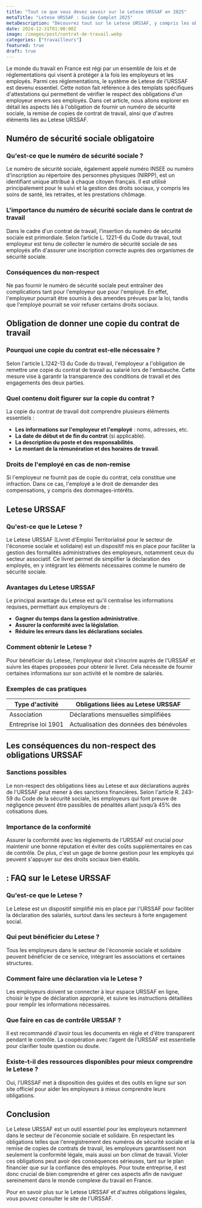 ```yaml
---
title: "Tout ce que vous devez savoir sur le Letese URSSAF en 2025"
metaTitle: "Letese URSSAF : Guide Complet 2025"
metaDescription: "Découvrez tout sur le Letese URSSAF, y compris les obligations des employeurs et des travailleurs en 2025."
date: 2024-12-31T01:00:00Z
image: /images/post/contrat-de-travail.webp
categories: ["travailleurs"]
featured: true
draft: true
---
```


Le monde du travail en France est régi par un ensemble de lois et de réglementations qui visent à protéger à la fois les employeurs et les employés. Parmi ces réglementations, le système de Letese de l'URSSAF est devenu essentiel. Cette notion fait référence à des templats spécifiques d'attestations qui permettent de vérifier le respect des obligations d'un employeur envers ses employés. Dans cet article, nous allons explorer en détail les aspects liés à l'obligation de fournir un numéro de sécurité sociale, la remise de copies de contrat de travail, ainsi que d'autres éléments liés au Letese URSSAF.

## Numéro de sécurité sociale obligatoire

### Qu'est-ce que le numéro de sécurité sociale ?

Le numéro de sécurité sociale, également appelé numéro INSEE ou numéro d'inscription au répertoire des personnes physiques (NIRPP), est un identifiant unique attribué à chaque citoyen français. Il est utilisé principalement pour le suivi et la gestion des droits sociaux, y compris les soins de santé, les retraites, et les prestations chômage. 

### L'importance du numéro de sécurité sociale dans le contrat de travail

Dans le cadre d'un contrat de travail, l’insertion du numéro de sécurité sociale est primordiale. Selon l’article L. 1221-6 du Code du travail, tout employeur est tenu de collecter le numéro de sécurité sociale de ses employés afin d'assurer une inscription correcte auprès des organismes de sécurité sociale.

### Conséquences du non-respect

Ne pas fournir le numéro de sécurité sociale peut entraîner des complications tant pour l'employeur que pour l'employé. En effet, l'employeur pourrait être soumis à des amendes prévues par la loi, tandis que l'employé pourrait se voir refuser certains droits sociaux. 

## Obligation de donner une copie du contrat de travail

### Pourquoi une copie du contrat est-elle nécessaire ?

Selon l'article L.1242-13 du Code du travail, l'employeur a l'obligation de remettre une copie du contrat de travail au salarié lors de l'embauche. Cette mesure vise à garantir la transparence des conditions de travail et des engagements des deux parties.

### Quel contenu doit figurer sur la copie du contrat ?

La copie du contrat de travail doit comprendre plusieurs éléments essentiels :
- **Les informations sur l'employeur et l'employé** : noms, adresses, etc.
- **La date de début et de fin du contrat** (si applicable).
- **La description du poste et des responsabilités**.
- **Le montant de la rémunération et des horaires de travail**.
  
### Droits de l'employé en cas de non-remise

Si l'employeur ne fournit pas de copie du contrat, cela constitue une infraction. Dans ce cas, l'employé a le droit de demander des compensations, y compris des dommages-intérêts. 

## Letese URSSAF

### Qu'est-ce que le Letese ?

Le Letese URSSAF (Livret d'Emploi Territorialisé pour le secteur de l'économie sociale et solidaire) est un dispositif mis en place pour faciliter la gestion des formalités administratives des employeurs, notamment ceux du secteur associatif. Ce livret permet de simplifier la déclaration des employés, en y intégrant les éléments nécessaires comme le numéro de sécurité sociale.

### Avantages du Letese URSSAF

Le principal avantage du Letese est qu'il centralise les informations requises, permettant aux employeurs de :
- **Gagner du temps dans la gestion administrative**.
- **Assurer la conformité avec la législation**.
- **Réduire les erreurs dans les déclarations sociales**.

### Comment obtenir le Letese ?

Pour bénéficier du Letese, l'employeur doit s'inscrire auprès de l'URSSAF et suivre les étapes proposées pour obtenir le livret. Cela nécessite de fournir certaines informations sur son activité et le nombre de salariés.

### Exemples de cas pratiques

| Type d'activité | Obligations liées au Letese URSSAF |
|-----------------|------------------------------------|
| Association     | Déclarations mensuelles simplifiées |
| Entreprise loi 1901 | Actualisation des données des bénévoles |

##  Les conséquences du non-respect des obligations URSSAF

### Sanctions possibles

Le non-respect des obligations liées au Letese et aux déclarations auprès de l'URSSAF peut mener à des sanctions financières. Selon l'article R. 243-59 du Code de la sécurité sociale, les employeurs qui font preuve de négligence peuvent être passibles de pénalités allant jusqu’à 45% des cotisations dues.

### Importance de la conformité

Assurer la conformité avec les règlements de l'URSSAF est crucial pour maintenir une bonne réputation et éviter des coûts supplémentaires en cas de contrôle. De plus, c'est un gage de bonne gestion pour les employés qui peuvent s'appuyer sur des droits sociaux bien établis.

##  : FAQ sur le Letese URSSAF

### Qu'est-ce que le Letese ?

Le Letese est un dispositif simplifié mis en place par l'URSSAF pour faciliter la déclaration des salariés, surtout dans les secteurs à forte engagement social.

### Qui peut bénéficier du Letese ?

Tous les employeurs dans le secteur de l'économie sociale et solidaire peuvent bénéficier de ce service, intégrant les associations et certaines structures.

### Comment faire une déclaration via le Letese ?

Les employeurs doivent se connecter à leur espace URSSAF en ligne, choisir le type de déclaration approprié, et suivre les instructions détaillées pour remplir les informations nécessaires.

### Que faire en cas de contrôle URSSAF ?

Il est recommandé d'avoir tous les documents en règle et d'être transparent pendant le contrôle. La coopération avec l’agent de l’URSSAF est essentielle pour clarifier toute question ou doute.

### Existe-t-il des ressources disponibles pour mieux comprendre le Letese ?

Oui, l’URSSAF met à disposition des guides et des outils en ligne sur son site officiel pour aider les employeurs à mieux comprendre leurs obligations.

## Conclusion

Le Letese URSSAF est un outil essentiel pour les employeurs notamment dans le secteur de l'économie sociale et solidaire. En respectant les obligations telles que l'enregistrement des numéros de sécurité sociale et la remise de copies de contrats de travail, les employeurs garantissent non seulement la conformité légale, mais aussi un bon climat de travail. Violer ces obligations peut avoir des conséquences sérieuses, tant sur le plan financier que sur la confiance des employés. Pour toute entreprise, il est donc crucial de bien comprendre et gérer ces aspects afin de naviguer sereinement dans le monde complexe du travail en France.

Pour en savoir plus sur le Letese URSSAF et d'autres obligations légales, vous pouvez consulter le site de l'URSSAF.